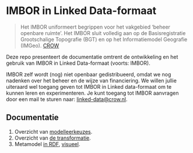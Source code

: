 # IMBOR in Linked Data-formaat

> Het IMBOR uniformeert begrippen voor het vakgebied ‘beheer openbare ruimte’. 
> Het IMBOR sluit volledig aan op de Basisregistratie Grootschalige Topografie (BGT) en op het Informatiemodel Geografie (IMGeo).
> [CROW](https://www.crow.nl/thema-s/management-openbare-ruimte/imbor/over-imbor)

Deze repo presenteert de documentatie omtrent de ontwikkeling en het gebruik van IMBOR in Linked Data-formaat (voorts: IMBOR). 

IMBOR zelf wordt (nog) niet openbaar gedistribueerd, omdat we nog nadenken over het beheer en de wijze van financiering. 
We willen jullie uiteraard wel toegang geven tot IMBOR in Linked data-formaat om te kunnen leren en experimenteren. 
Je kunt toegang tot IMBOR aanvragen door een mail te sturen naar: <linked-data@crow.nl>. 

## Documentatie

1. Overzicht van [modelleerkeuzes][1].
1. Overzicht van [de transformatie][2].
1. Metamodel [in RDF][3], [visueel][4].

[1]: https://stichting-crow.github.io/otl-bim-pro/index.html
[2]: blob/master/data/README.md
[3]: blob/master/data/datamodel.shapes.ttl
[4]: blob/master/supporting_files/README.md
